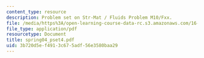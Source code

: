 ```yaml
---
content_type: resource
description: Problem set on Str-Mat / Fluids Problem M10/Fxx.
file: /media/https%3A/open-learning-course-data-rc.s3.amazonaws.com/16-01-unified-engineering-i-ii-iii-iv-fall-2005-spring-2006/3b720d5ef4913c675adf56e3580baa29_spring04_pset4.pdf
file_type: application/pdf
resourcetype: Document
title: spring04_pset4.pdf
uid: 3b720d5e-f491-3c67-5adf-56e3580baa29
---
```

